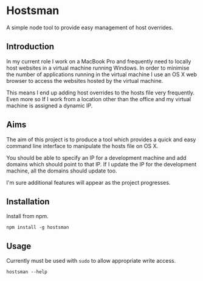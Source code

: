 # Hostsman
A simple node tool to provide easy management of host overrides.

## Introduction
In my current role I work on a MacBook Pro and frequently need to locally host websites in a virtual machine running Windows. In order to minimise the number of applications running in the virtual machine I use an OS X web browser to access the websites hosted by the virtual machine.

This means I end up adding host overrides to the hosts file very frequently. Even more so If I work from a location other than the office and my virtual machine is assigned a dynamic IP.

## Aims
The aim of this project is to produce a tool which provides a quick and easy command line interface to manipulate the hosts file on OS X.

You should be able to specify an IP for a development machine and add domains which should point to that IP. If I update the IP for the development machine, all the domains should update too.

I'm sure additional features will appear as the project progresses.

## Installation
Install from npm.

```
npm install -g hostsman
```

## Usage
Currently must be used with `sudo` to allow appropriate write access.

```
hostsman --help
```

